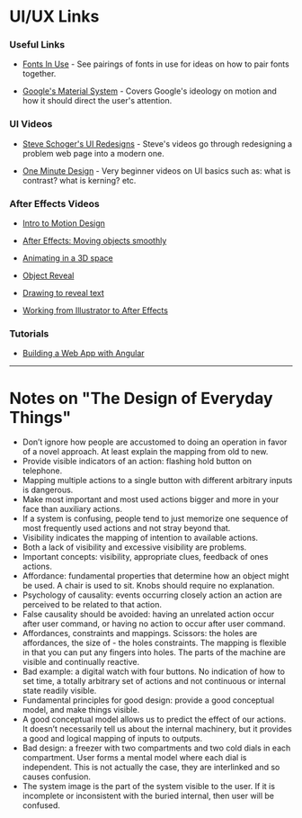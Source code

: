 # UI/UX Links

### Useful Links

- [Fonts In Use](https://fontsinuse.com/) - See pairings of fonts in use for ideas on how to pair fonts together.

- [Google's Material System](https://material.io/guidelines/) - Covers Google's ideology on motion and how it should direct the user's attention.

### UI Videos

- [Steve Schoger's UI Redesigns](https://www.youtube.com/channel/UCxqiDtkXtOCNJdckODHk9YA/videos) - Steve's videos go through redesigning a problem web page into a modern one.

- [One Minute Design](https://www.youtube.com/watch?v=3GireCQwm20&list=PLqcd4_SYxJBE2fAXwlECuZIxMZ2dJnoTK) - Very beginner videos on UI basics such as: what is contrast? what is kerning? etc.

### After Effects Videos

- [Intro to Motion Design](https://www.youtube.com/watch?v=HcHq9XjGuzc)

- [After Effects: Moving objects smoothly](https://www.youtube.com/watch?v=5UCMq4CH5g8)

- [Animating in a 3D space](https://www.youtube.com/watch?v=Axa38beTBvo&t=356s)

- [Object Reveal](https://www.youtube.com/watch?v=7X1ogQfpQQM)

- [Drawing to reveal text](https://www.youtube.com/watch?v=zSlXOIsfjLY)

- [Working from Illustrator to After Effects](https://www.youtube.com/watch?v=LvKkhrUHCE4&t=193s)

### Tutorials

- [Building a Web App with Angular](https://medium.com/@hamedbaatour/build-a-real-world-beautiful-web-app-with-angular-6-a-to-z-ultimate-guide-2018-part-i-e121dd1d55e)

------------

# Notes on "The Design of Everyday Things"

- Don’t ignore how people are accustomed to doing an operation in favor of a novel approach. At least explain the mapping from old to new.
- Provide visible indicators of an action: flashing hold button on telephone.
- Mapping multiple actions to a single button with different arbitrary inputs is dangerous.
- Make most important and most used actions bigger and more in your face than auxiliary actions.
- If a system is confusing, people tend to just memorize one sequence of most frequently used actions and not stray beyond that.
- Visibility indicates the mapping of intention to available actions.
- Both a lack of visibility and excessive visibility are problems.
- Important concepts: visibility, appropriate clues, feedback of ones actions.
- Affordance: fundamental properties that determine how an object might be used. A chair is used to sit. Knobs should require no explanation.
- Psychology of causality: events occurring closely action an action are perceived to be related to that action.
- False causality should be avoided: having an unrelated action occur after user command, or having no action to occur after user command.
- Affordances, constraints and mappings. Scissors: the holes are affordances, the size of - the holes constraints. The mapping is flexible in that you can put any fingers into holes. The parts of the machine are visible and continually reactive.
- Bad example: a digital watch with four buttons. No indication of how to set time, a totally arbitrary set of actions and not continuous or internal state readily visible.
- Fundamental principles for good design: provide a good conceptual model, and make things visible.
- A good conceptual model allows us to predict the effect of our actions. It doesn’t necessarily tell us about the internal machinery, but it provides a good and logical mapping of inputs to outputs.
- Bad design: a freezer with two compartments and two cold dials in each compartment. User forms a mental model where each dial is independent. This is not actually the case, they are interlinked and so causes confusion.
- The system image is the part of the system visible to the user. If it is incomplete or inconsistent with the buried internal, then user will be confused.
